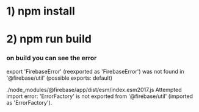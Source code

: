  # 1) npm install
 
 # 2) npm run build

 ### on build you can see the error
 export 'FirebaseError' (reexported as 'FirebaseError') was not found in '@firebase/util' (possible exports: default)

 ./node_modules/@firebase/app/dist/esm/index.esm2017.js
Attempted import error: 'ErrorFactory' is not exported from '@firebase/util' (imported as 'ErrorFactory').
